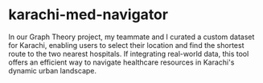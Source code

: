 # karachi-med-navigator
In our Graph Theory project, my teammate and I curated a custom dataset for Karachi, enabling users to select their location and find the shortest route to the two nearest hospitals. If integrating real-world data, this tool offers an efficient way to navigate healthcare resources in Karachi's dynamic urban landscape.
